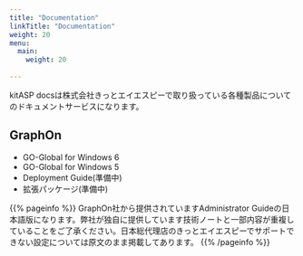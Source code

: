 ```yaml
---
title: "Documentation"
linkTitle: "Documentation"
weight: 20
menu:
  main:
    weight: 20
    
---
```


kitASP docsは株式会社きっとエイエスピーで取り扱っている各種製品についてのドキュメントサービスになります。

## GraphOn
* GO-Global for Windows 6
* GO-Global for Windows 5
* Deployment Guide(準備中)
* 拡張パッケージ(準備中)

{{% pageinfo %}}
GraphOn社から提供されていますAdministrator Guideの日本語版になります。弊社が独自に提供しています技術ノートと一部内容が重複していることをご了承ください。日本総代理店のきっとエイエスピーでサポートできない設定については原文のまま掲載してあります。
{{% /pageinfo %}}
